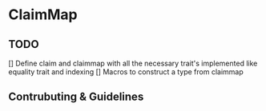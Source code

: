 # ClaimMap

## TODO

[] Define claim and claimmap with all the necessary trait's implemented like equality trait and indexing
[] Macros to  construct a type from claimmap

## Contrubuting & Guidelines
